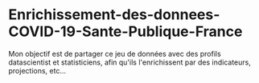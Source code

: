 # Enrichissement-des-donnees-COVID-19-Sante-Publique-France
Mon objectif est de partager ce jeu de données avec des profils datascientist et statisticiens, afin qu'ils l'enrichissent par des indicateurs, projections, etc...
